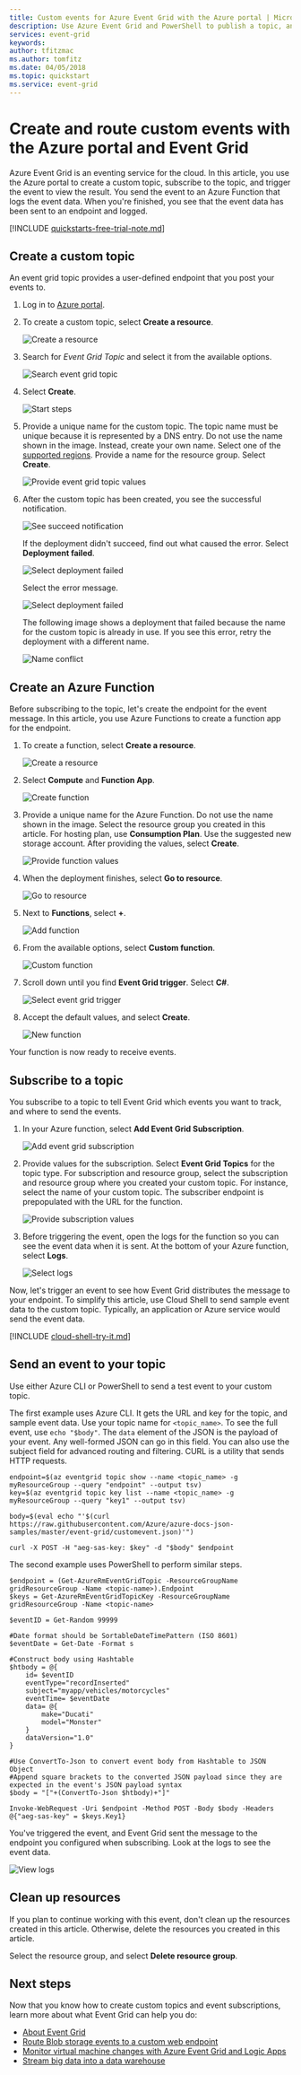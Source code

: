 ```yaml
---
title: Custom events for Azure Event Grid with the Azure portal | Microsoft Docs
description: Use Azure Event Grid and PowerShell to publish a topic, and subscribe to that event. 
services: event-grid 
keywords: 
author: tfitzmac
ms.author: tomfitz
ms.date: 04/05/2018
ms.topic: quickstart
ms.service: event-grid
---
```

# Create and route custom events with the Azure portal and Event Grid

Azure Event Grid is an eventing service for the cloud. In this article, you use the Azure portal to create a custom topic, subscribe to the topic, and trigger the event to view the result. You send the event to an Azure Function that logs the event data. When you're finished, you see that the event data has been sent to an endpoint and logged.

[!INCLUDE [quickstarts-free-trial-note.md](../../includes/quickstarts-free-trial-note.md)]

## Create a custom topic

An event grid topic provides a user-defined endpoint that you post your events to. 

1. Log in to [Azure portal](https://portal.azure.com/).

1. To create a custom topic, select **Create a resource**. 

   ![Create a resource](./media/custom-event-quickstart-portal/create-resource.png)

1. Search for *Event Grid Topic* and select it from the available options.

   ![Search event grid topic](./media/custom-event-quickstart-portal/search-event-grid.png)

1. Select **Create**.

   ![Start steps](./media/custom-event-quickstart-portal/select-create.png)

1. Provide a unique name for the custom topic. The topic name must be unique because it is represented by a DNS entry. Do not use the name shown in the image. Instead, create your own name. Select one of the [supported regions](overview.md). Provide a name for the resource group. Select **Create**.

   ![Provide event grid topic values](./media/custom-event-quickstart-portal/create-custom-topic.png)

1. After the custom topic has been created, you see the successful notification.

   ![See succeed notification](./media/custom-event-quickstart-portal/success-notification.png)

   If the deployment didn't succeed, find out what caused the error. Select **Deployment failed**.

   ![Select deployment failed](./media/custom-event-quickstart-portal/select-failed.png)

   Select the error message.

   ![Select deployment failed](./media/custom-event-quickstart-portal/failed-details.png)

   The following image shows a deployment that failed because the name for the custom topic is already in use. If you see this error, retry the deployment with a different name.

   ![Name conflict](./media/custom-event-quickstart-portal/name-conflict.png)

## Create an Azure Function

Before subscribing to the topic, let's create the endpoint for the event message. In this article, you use Azure Functions to create a function app for the endpoint.

1. To create a function, select **Create a resource**.

   ![Create a resource](./media/custom-event-quickstart-portal/create-resource-small.png)

1. Select **Compute** and **Function App**.

   ![Create function](./media/custom-event-quickstart-portal/create-function.png)

1. Provide a unique name for the Azure Function. Do not use the name shown in the image. Select the resource group you created in this article. For hosting plan, use **Consumption Plan**. Use the suggested new storage account. After providing the values, select **Create**.

   ![Provide function values](./media/custom-event-quickstart-portal/provide-function-values.png)

1. When the deployment finishes, select **Go to resource**.

   ![Go to resource](./media/custom-event-quickstart-portal/go-to-resource.png)

1. Next to **Functions**, select **+**.

   ![Add function](./media/custom-event-quickstart-portal/add-function.png)

1. From the available options, select **Custom function**.

   ![Custom function](./media/custom-event-quickstart-portal/select-custom-function.png)

1. Scroll down until you find **Event Grid trigger**. Select **C#**.

   ![Select event grid trigger](./media/custom-event-quickstart-portal/select-event-grid-trigger.png)

1. Accept the default values, and select **Create**.

   ![New function](./media/custom-event-quickstart-portal/new-function.png)

Your function is now ready to receive events.

## Subscribe to a topic

You subscribe to a topic to tell Event Grid which events you want to track, and where to send the events.

1. In your Azure function, select **Add Event Grid Subscription**.

   ![Add event grid subscription](./media/custom-event-quickstart-portal/add-event-grid-subscription.png)

1. Provide values for the subscription. Select **Event Grid Topics** for the topic type. For subscription and resource group, select the subscription and resource group where you created your custom topic. For instance, select the name of your custom topic. The subscriber endpoint is prepopulated with the URL for the function.

   ![Provide subscription values](./media/custom-event-quickstart-portal/provide-subscription-values.png)

1. Before triggering the event, open the logs for the function so you can see the event data when it is sent. At the bottom of your Azure function, select **Logs**.

   ![Select logs](./media/custom-event-quickstart-portal/select-logs.png)

Now, let's trigger an event to see how Event Grid distributes the message to your endpoint. To simplify this article, use Cloud Shell to send sample event data to the custom topic. Typically, an application or Azure service would send the event data.

[!INCLUDE [cloud-shell-try-it.md](../../includes/cloud-shell-try-it.md)]

## Send an event to your topic

Use either Azure CLI or PowerShell to send a test event to your custom topic.

The first example uses Azure CLI. It gets the URL and key for the topic, and sample event data. Use your topic name for `<topic_name>`. To see the full event, use `echo "$body"`. The `data` element of the JSON is the payload of your event. Any well-formed JSON can go in this field. You can also use the subject field for advanced routing and filtering. CURL is a utility that sends HTTP requests.

```azurecli-interactive
endpoint=$(az eventgrid topic show --name <topic_name> -g myResourceGroup --query "endpoint" --output tsv)
key=$(az eventgrid topic key list --name <topic_name> -g myResourceGroup --query "key1" --output tsv)

body=$(eval echo "'$(curl https://raw.githubusercontent.com/Azure/azure-docs-json-samples/master/event-grid/customevent.json)'")

curl -X POST -H "aeg-sas-key: $key" -d "$body" $endpoint
```

The second example uses PowerShell to perform similar steps.

```azurepowershell-interactive
$endpoint = (Get-AzureRmEventGridTopic -ResourceGroupName gridResourceGroup -Name <topic-name>).Endpoint
$keys = Get-AzureRmEventGridTopicKey -ResourceGroupName gridResourceGroup -Name <topic-name>

$eventID = Get-Random 99999

#Date format should be SortableDateTimePattern (ISO 8601)
$eventDate = Get-Date -Format s

#Construct body using Hashtable
$htbody = @{
    id= $eventID
    eventType="recordInserted"
    subject="myapp/vehicles/motorcycles"
    eventTime= $eventDate   
    data= @{
        make="Ducati"
        model="Monster"
    }
    dataVersion="1.0"
}

#Use ConvertTo-Json to convert event body from Hashtable to JSON Object
#Append square brackets to the converted JSON payload since they are expected in the event's JSON payload syntax
$body = "["+(ConvertTo-Json $htbody)+"]"

Invoke-WebRequest -Uri $endpoint -Method POST -Body $body -Headers @{"aeg-sas-key" = $keys.Key1}
```

You've triggered the event, and Event Grid sent the message to the endpoint you configured when subscribing. Look at the logs to see the event data.

![View logs](./media/custom-event-quickstart-portal/view-log-entry.png)

## Clean up resources

If you plan to continue working with this event, don't clean up the resources created in this article. Otherwise, delete the resources you created in this article.

Select the resource group, and select **Delete resource group**.

## Next steps

Now that you know how to create custom topics and event subscriptions, learn more about what Event Grid can help you do:

- [About Event Grid](overview.md)
- [Route Blob storage events to a custom web endpoint](../storage/blobs/storage-blob-event-quickstart.md?toc=%2fazure%2fevent-grid%2ftoc.json)
- [Monitor virtual machine changes with Azure Event Grid and Logic Apps](monitor-virtual-machine-changes-event-grid-logic-app.md)
- [Stream big data into a data warehouse](event-grid-event-hubs-integration.md)

